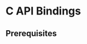 # C API Bindings

<!-- TODO(??): overview, advantages/disadvantages to using raw C APIs -->

## Prerequisites

<!-- TODO(??): build from source, vcpkg -->

<!-- TODO(??): troubleshooting -->
